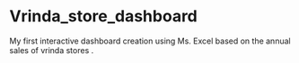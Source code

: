 # Vrinda_store_dashboard
My first interactive dashboard creation using Ms. Excel based on the annual sales of vrinda stores .
